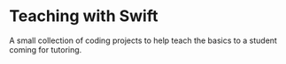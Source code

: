 # Teaching with Swift

A small collection of coding projects to help teach the basics to a student coming for tutoring.
